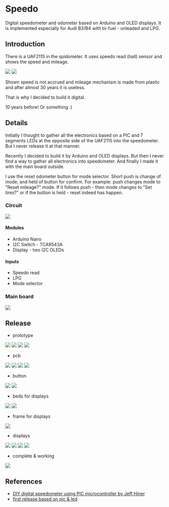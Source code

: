 # Speedo
Digital speedometer and odometer based on Arduino and OLED displays. 
It is implemented especially for Audi B3/B4 with bi-fuel - unleaded and LPG.

## Introduction

There is a UAF2115 in the spidometer. It uses speedo read (hall) sensor and shows the speed and mileage. 

![](https://github.com/oritomov/speedo/blob/master/git/arduino/uaf2115.JPG)
![](https://github.com/oritomov/speedo/blob/master/git/uaf2115.png)

Shown speed is not accrued and mileage mechanism is made from plastic and after almost 30 years it is useless.

That is why I decided to build it digital.

10 years before! Or something :)

## Details

Initially I thought to gather all the electronics based on a PIC and 7 segments LEDs at the opposite side of the UAF2115 into the speedometer. But I never release it at that manner.

Recently I decided to build it by Arduino and OLED displays. But then I never find a way to gather all electronics into speedometer. And finally I made it with the main board outside.

I use the reset odometer button for mode selector. Short push is change of mode, and held of button for confirm. For example: push changes mode to "Reset mileage?" mode. If it follows push - then mode changes to "Set tires?" or if the button is held - reset indeed has happen. 

### Circuit

![](https://github.com/oritomov/speedo/blob/master/git/arduino/scheme.png)

#### Modules

  * Arduino Nano
  * I2C Switch - TCA9543A
  * Display - two I2C OLEDs 

#### Inputs

  * Speedo read
  * LPG
  * Mode selector

### Main board

![](https://github.com/oritomov/speedo/blob/master/git/arduino/pcb.png)

## Release

  * prototype
  
![](https://github.com/oritomov/speedo/blob/master/git/arduino/proto1.JPG)
![](https://github.com/oritomov/speedo/blob/master/git/arduino/proto2.JPG)
![](https://github.com/oritomov/speedo/blob/master/git/arduino/proto3.JPG)
![](https://github.com/oritomov/speedo/blob/master/git/arduino/proto4.JPG)

  * pcb
  
![](https://github.com/oritomov/speedo/blob/master/git/arduino/pcb_top.JPG)
![](https://github.com/oritomov/speedo/blob/master/git/arduino/pcb_bottom.JPG)
![](https://github.com/oritomov/speedo/blob/master/git/arduino/pcb1.JPG)
![](https://github.com/oritomov/speedo/blob/master/git/arduino/pcb2.JPG)

  * button
  
![](https://github.com/oritomov/speedo/blob/master/git/arduino/button1.JPG)
![](https://github.com/oritomov/speedo/blob/master/git/arduino/button2.JPG)

  * beds for displays
  
![](https://github.com/oritomov/speedo/blob/master/git/arduino/display_beds.JPG)
![](https://github.com/oritomov/speedo/blob/master/git/arduino/display_in_beds.JPG)

  * frame for displays
  
![](https://github.com/oritomov/speedo/blob/master/git/arduino/display_frame.JPG)


  * displays
  
![](https://github.com/oritomov/speedo/blob/master/git/arduino/display_framed.JPG)
![](https://github.com/oritomov/speedo/blob/master/git/arduino/display_mounted.JPG)
![](https://github.com/oritomov/speedo/blob/master/git/arduino/l_cable.JPG)
![](https://github.com/oritomov/speedo/blob/master/git/arduino/display_test.JPG)


  * complete & working
  
![](https://github.com/oritomov/speedo/blob/master/git/arduino/ready_and_working.JPG)

## References

  * [DIY digital speedometer using PIC microcontroller by Jeff Hiner](http://www.randomwisdom.com/2007/10/digital-speedometer-using-pic-microcontroller/)
  * [first release based on pic & led](https://github.com/oritomov/speedo/blob/master/git/pic/README.md)
